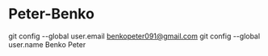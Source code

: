 # Peter-Benko
git config --global user.email benkopeter091@gmail.com
  git config --global user.name Benko Peter